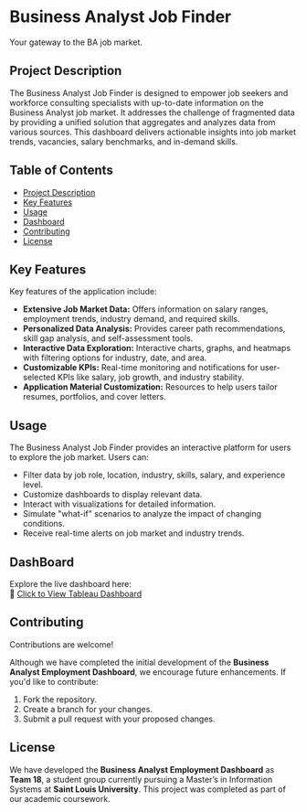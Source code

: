 #   Business Analyst Job Finder

 Your gateway to the BA job market.

##   Project Description

The Business Analyst Job Finder is designed to empower job seekers and workforce consulting specialists with up-to-date information on the Business Analyst job market. It addresses the challenge of fragmented data by providing a unified solution that aggregates and analyzes data from various sources. This dashboard delivers actionable insights into job market trends, vacancies, salary benchmarks, and in-demand skills.

##   Table of Contents

* [Project Description](#project-description)
* [Key Features](#key-features)
* [Usage](#usage)
* [Dashboard](#dashboard)
* [Contributing](#contributing)
* [License](#license)

##   Key Features

Key features of the application include:

* **Extensive Job Market Data:** Offers information on salary ranges, employment trends, industry demand, and required skills.
* **Personalized Data Analysis:** Provides career path recommendations, skill gap analysis, and self-assessment tools.
* **Interactive Data Exploration:** Interactive charts, graphs, and heatmaps with filtering options for industry, date, and area.
* **Customizable KPIs:** Real-time monitoring and notifications for user-selected KPIs like salary, job growth, and industry stability.
* **Application Material Customization:** Resources to help users tailor resumes, portfolios, and cover letters.

##   Usage

The Business Analyst Job Finder provides an interactive platform for users to explore the job market. Users can:

* Filter data by job role, location, industry, skills, salary, and experience level.
* Customize dashboards to display relevant data.
* Interact with visualizations for detailed information.
* Simulate "what-if" scenarios to analyze the impact of changing conditions.
* Receive real-time alerts on job market and industry trends.

## DashBoard 
Explore the live dashboard here:  
🔗 [Click to View Tableau Dashboard](https://public.tableau.com/app/profile/priyanka.bandaru/viz/projectdashboard_v2024_4/SkillsEducation?publish=yes)

## Contributing

Contributions are welcome!

Although we have completed the initial development of the **Business Analyst Employment Dashboard**, we encourage future enhancements. If you'd like to contribute:

1.  Fork the repository.
2.  Create a branch for your changes.
3.  Submit a pull request with your proposed changes.

## License
We have developed the **Business Analyst Employment Dashboard** as **Team 18**, a student group currently pursuing a Master’s in Information Systems at **Saint Louis University**. This project was completed as part of our academic coursework.

